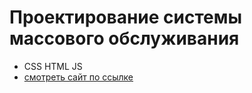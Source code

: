 # Проектирование системы массового обслуживания
- CSS HTML JS
- [смотреть сайт по ссылке](https://m-ar-t.github.io/Modeling/)
